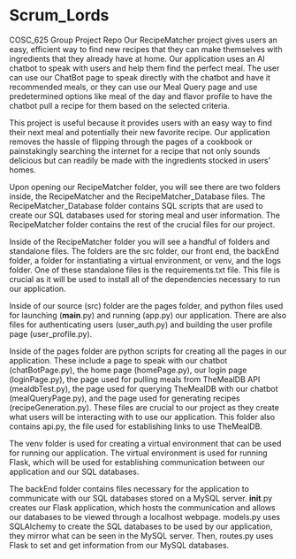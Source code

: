 # Scrum_Lords
COSC_625 Group Project Repo
Our RecipeMatcher project gives users an easy, efficient way to find new recipes that they can make themselves with ingredients that they already have at home. Our application uses an AI chatbot to speak with users and help them find the perfect meal. The user can use our ChatBot page to speak directly with the chatbot and have it recommended meals, or they can use our Meal Query page and use predetermined options like meal of the day and flavor profile to have the chatbot pull a recipe for them based on the selected criteria. 

This project is useful because it provides users with an easy way to find their next meal and potentially their new favorite recipe. Our application removes the hassle of flipping through the pages of a cookbook or painstakingly searching the internet for a recipe that not only sounds delicious but can readily be made with the ingredients stocked in users’ homes.  

Upon opening our RecipeMatcher folder, you will see there are two folders inside, the RecipeMatcher and the RecipeMatcher_Database files. The RecipeMatcher_Database folder contains SQL scripts that are used to create our SQL databases used for storing meal and user information. The RecipeMatcher folder contains the rest of the crucial files for our project.  

Inside of the RecipeMatcher folder you will see a handful of folders and standalone files. The folders are the src folder, our front end, the backEnd folder, a folder for instantiating a virtual environment, or venv, and the logs folder. One of these standalone files is the requirements.txt file. This file is crucial as it will be used to install all of the dependencies necessary to run our application. 

Inside of our source (src) folder are the pages folder, and python files used for launching (__main__.py) and running (app.py) our application. There are also files for authenticating users (user_auth.py) and building the user profile page (user_profile.py).  

Inside of the pages folder are python scripts for creating all the pages in our application. These include a page to speak with our chatbot (chatBotPage.py), the home page (homePage.py), our login page (loginPage.py), the page used for pulling meals from TheMealDB API (mealdbTest.py), the page used for querying TheMealDB with our chatbot (mealQueryPage.py), and the page used for generating recipes (recipeGeneration.py). These files are crucial to our project as they create what users will be interacting with to use our application. This folder also contains api.py, the file used for establishing links to use TheMealDB.  

The venv folder is used for creating a virtual environment that can be used for running our application. The virtual environment is used for running Flask, which will be used for establishing communication between our application and our SQL databases. 

The backEnd folder contains files necessary for the application to communicate with our SQL databases stored on a MySQL server. __init__.py creates our Flask application, which hosts the communication and allows our databases to be viewed through a localhost webpage. models.py uses SQLAlchemy to create the SQL databases to be used by our application, they mirror what can be seen in the MySQL server. Then, routes.py uses Flask to set and get information from our MySQL databases.  
